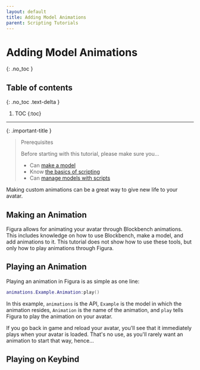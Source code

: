 ```yaml
---
layout: default
title: Adding Model Animations
parent: Scripting Tutorials
---
```


# Adding Model Animations
{: .no_toc }

## Table of contents
{: .no_toc .text-delta }

1. TOC
{:toc}

---

{: .important-title }
> Prerequisites
> 
> Before starting with this tutorial, please make sure you...
>
> - Can [make a model](https://github.com/Slymeball/Figura-Wiki/wiki/Adding-a-Model)
> - Know [the basics of scripting](https://github.com/Slymeball/figura-wiki/wiki/The-Basics-of-Scripting)
> - Can [manage models with scripts](https://github.com/Slymeball/Figura-Wiki/wiki/Page-Coming-Soon)

Making custom animations can be a great way to give new life to your avatar.

## Making an Animation

Figura allows for animating your avatar through Blockbench animations. This includes knowledge on how to use Blockbench, make a model, and add animations to it. This tutorial does not show how to use these tools, but only how to play animations through Figura.

## Playing an Animation

Playing an animation in Figura is as simple as one line:

```lua
animations.Example.Animation:play()
```

In this example, `animations` is the API, `Example` is the model in which the animation resides, `Animation` is the name of the animation, and `play` tells Figura to play the animation on your avatar.

If you go back in game and reload your avatar, you'll see that it immediately plays when your avatar is loaded. That's no use, as you'll rarely want an animation to start that way, hence...

## Playing on Keybind

